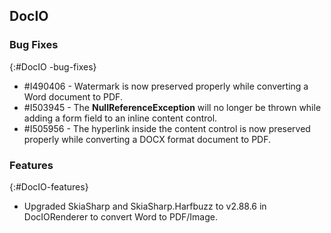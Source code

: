 ## DocIO

### Bug Fixes
{:#DocIO -bug-fixes}

* \#I490406 - Watermark is now preserved properly while converting a Word document to PDF.
* \#I503945 - The **NullReferenceException** will no longer be thrown while adding a form field to an inline content control. 
* \#I505956 - The hyperlink inside the content control is now preserved properly while converting a DOCX format document to PDF.

### Features
{:#DocIO-features}

* Upgraded SkiaSharp and SkiaSharp.Harfbuzz to v2.88.6 in DocIORenderer to convert Word to PDF/Image.